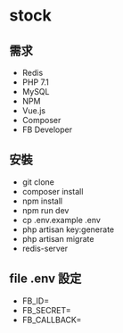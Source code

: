 # stock

## 需求
* Redis
* PHP 7.1
* MySQL
* NPM
* Vue.js
* Composer
* FB Developer 

## 安裝
* git clone
* composer install
* npm install
* npm run dev
* cp .env.example .env
* php artisan key:generate
* php artisan migrate
* redis-server

## file .env 設定
* FB_ID=
* FB_SECRET=
* FB_CALLBACK=

